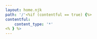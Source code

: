 ```yaml
---
layout: home.njk
path: '/'<%if (contentful == true) {%>
contentful:
	content_type: '*'
<% } %>
---
```


